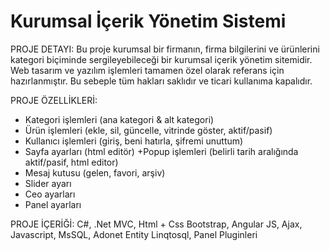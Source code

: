 # Kurumsal İçerik Yönetim Sistemi
PROJE DETAYI: Bu proje kurumsal bir firmanın, firma bilgilerini ve ürünlerini kategori biçiminde sergileyebileceği bir kurumsal içerik yönetim sitemidir. Web tasarım ve yazılım işlemleri tamamen özel olarak referans için hazırlanmıştır. Bu sebeple tüm hakları saklıdır ve ticari kullanıma kapalıdır.

PROJE ÖZELLİKLERİ: 
+ Kategori işlemleri (ana kategori & alt kategori) 
+ Ürün işlemleri (ekle, sil, güncelle, vitrinde göster, aktif/pasif) 
+ Kullanıcı işlemleri (giriş, beni hatırla, şifremi unuttum) 
+ Sayfa ayarları (html editör) +Popup işlemleri (belirli tarih aralığında aktif/pasif, html editor) 
+ Mesaj kutusu (gelen, favori, arşiv) 
+ Slider ayarı 
+ Ceo ayarları 
+ Panel ayarları

PROJE İÇERİĞİ: C#, .Net MVC, Html + Css Bootstrap, Angular JS, Ajax, Javascript, MsSQL, Adonet Entity Linqtosql, Panel Pluginleri
